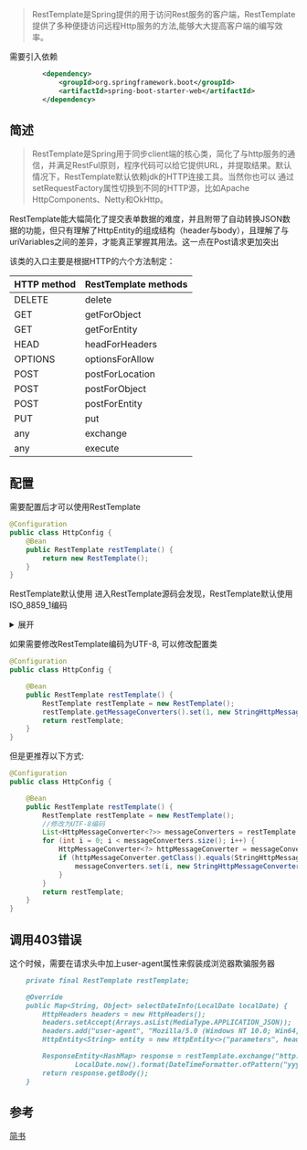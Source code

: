> RestTemplate是Spring提供的用于访问Rest服务的客户端，RestTemplate提供了多种便捷访问远程Http服务的方法,能够大大提高客户端的编写效率。

需要引入依赖

```xml
        <dependency>
            <groupId>org.springframework.boot</groupId>
            <artifactId>spring-boot-starter-web</artifactId>
        </dependency>
```

## 简述
> RestTemplate是Spring用于同步client端的核心类，简化了与http服务的通信，并满足RestFul原则，程序代码可以给它提供URL，并提取结果。默认情况下，RestTemplate默认依赖jdk的HTTP连接工具。当然你也可以 通过setRequestFactory属性切换到不同的HTTP源，比如Apache HttpComponents、Netty和OkHttp。

RestTemplate能大幅简化了提交表单数据的难度，并且附带了自动转换JSON数据的功能，但只有理解了HttpEntity的组成结构（header与body），且理解了与uriVariables之间的差异，才能真正掌握其用法。这一点在Post请求更加突出

该类的入口主要是根据HTTP的六个方法制定：

HTTP method | RestTemplate methods
----|----
DELETE | delete
GET | getForObject
GET | getForEntity
HEAD | headForHeaders
OPTIONS | optionsForAllow
POST | postForLocation
POST | postForObject
POST | postForEntity
PUT | put
any | exchange
any | execute

## 配置
需要配置后才可以使用RestTemplate

```java
@Configuration
public class HttpConfig {
    @Bean
    public RestTemplate restTemplate() {
        return new RestTemplate();
    }
}
```

RestTemplate默认使用
进入RestTemplate源码会发现，RestTemplate默认使用ISO_8859_1编码

<details>
  <summary>展开</summary>
  
```markdown
public RestTemplate() {
        this.messageConverters = new ArrayList();
        this.errorHandler = new DefaultResponseErrorHandler();
        this.headersExtractor = new RestTemplate.HeadersExtractor();
        this.messageConverters.add(new ByteArrayHttpMessageConverter());
        this.messageConverters.add(new StringHttpMessageConverter());
        this.messageConverters.add(new ResourceHttpMessageConverter(false));
```

进入 StringHttpMessageConverter类源码会发现

```markdown
    public StringHttpMessageConverter() {
        this(DEFAULT_CHARSET);
    }

    static {
        DEFAULT_CHARSET = StandardCharsets.ISO_8859_1;
    }
```
  
</details>

如果需要修改RestTemplate编码为UTF-8, 可以修改配置类

```java
@Configuration
public class HttpConfig {

    @Bean
    public RestTemplate restTemplate() {
        RestTemplate restTemplate = new RestTemplate();
        restTemplate.getMessageConverters().set(1, new StringHttpMessageConverter(StandardCharsets.UTF_8));
        return restTemplate;
    }
}
```

但是更推荐以下方式:

```java
@Configuration
public class HttpConfig {

    @Bean
    public RestTemplate restTemplate() {
        RestTemplate restTemplate = new RestTemplate();
        //修改为UTF-8编码
        List<HttpMessageConverter<?>> messageConverters = restTemplate.getMessageConverters();
        for (int i = 0; i < messageConverters.size(); i++) {
            HttpMessageConverter<?> httpMessageConverter = messageConverters.get(i);
            if (httpMessageConverter.getClass().equals(StringHttpMessageConverter.class)) {
                messageConverters.set(i, new StringHttpMessageConverter(StandardCharsets.UTF_8));
            }
        }
        return restTemplate;
    }
}
```

## 调用403错误
这个时候，需要在请求头中加上user-agent属性来假装成浏览器欺骗服务器

```markdown
    private final RestTemplate restTemplate;

    @Override
    public Map<String, Object> selectDateInfo(LocalDate localDate) {
        HttpHeaders headers = new HttpHeaders();
        headers.setAccept(Arrays.asList(MediaType.APPLICATION_JSON));
        headers.add("user-agent", "Mozilla/5.0 (Windows NT 10.0; Win64; x64) AppleWebKit/537.36 (KHTML, like Gecko) Chrome/54.0.2840.99 Safari/537.36");
        HttpEntity<String> entity = new HttpEntity<>("parameters", headers);

        ResponseEntity<HashMap> response = restTemplate.exchange("http://xxx/api/info/{date}", HttpMethod.GET, entity, HashMap.class,
                LocalDate.now().format(DateTimeFormatter.ofPattern("yyyy-MM-dd")));
        return response.getBody();
    }
```

## 参考

[](https://www.cnblogs.com/javazhiyin/p/9851775.html  ':target=_blank')
[简书](https://www.jianshu.com/p/90ec27b3b518  ':target=_blank')